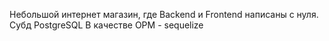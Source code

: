 Небольшой интернет магазин, где Backend и Frontend написаны с нуля. 
Субд PostgreSQL
В качестве ОРМ - sequelize 
